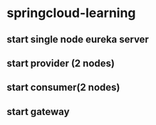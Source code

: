 # springcloud-learning

## start single node eureka server

## start provider (2 nodes)

## start consumer(2 nodes)

## start gateway
